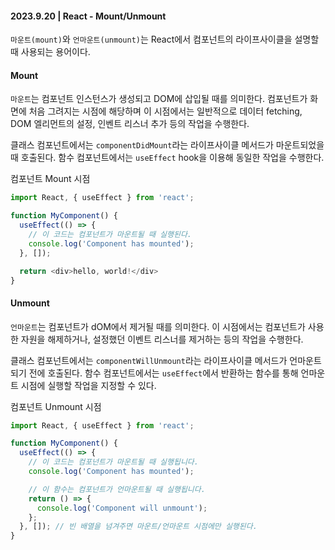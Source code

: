 #### 2023.9.20 | React - Mount/Unmount

`마운트(mount)`와 `언마운트(unmount)`는 React에서 컴포넌트의 라이프사이클을 설명할 때 사용되는 용어이다.

#### Mount

`마운트`는 컴포넌트 인스턴스가 생성되고 DOM에 삽입될 때를 의미한다. 컴포넌트가 화면에 처음 그려지는 시점에 해당하며 이 시점에서는 일반적으로 데이터 fetching, DOM 엘리먼트의 설정, 인벤트 리스너 추가 등의 작업을 수행한다.

클래스 컴포넌트에서는 `componentDidMount`라는 라이프사이클 메서드가 마운트되었을 때 호출된다. 함수 컴포넌트에서는 `useEffect` hook을 이용해 동일한 작업을 수행한다.

컴포넌트 Mount 시점
````javascript
import React, { useEffect } from 'react';

function MyComponent() {
  useEffect(() => {
    // 이 코드는 컴포넌트가 마운트될 때 실행된다.
    console.log('Component has mounted');
  }, []);

  return <div>hello, world!</div>
}
````

#### Unmount

`언마운트`는 컴포넌트가 dOM에서 제거될 때를 의미한다. 이 시점에서는 컴포넌트가 사용한 자원을 해제하거나, 설정했던 이벤트 리스너를 제거하는 등의 작업을 수행한다. 

클래스 컴포넌트에서는 `componentWillUnmount`라는 라이프사이클 메서드가 언마운트되기 전에 호출된다. 함수 컴포넌트에서는 `useEffect`에서 반환하는 함수를 통해 언마운트 시점에 실행할 작업을 지정할 수 있다. 

컴포넌트 Unmount 시점
````javascript
import React, { useEffect } from 'react';

function MyComponent() {
  useEffect(() => {
    // 이 코드는 컴포넌트가 마운트될 때 실행됩니다.
    console.log('Component has mounted');

    // 이 함수는 컴포넌트가 언마운트될 때 실행됩니다.
    return () => {
      console.log('Component will unmount');
    };
  }, []); // 빈 배열을 넘겨주면 마운트/언마운트 시점에만 실행된다. 
}
````
